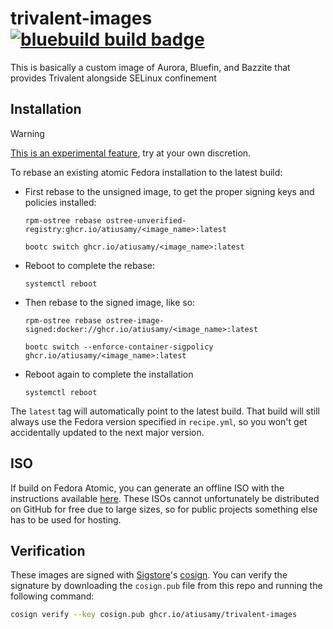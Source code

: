 # trivalent-images &nbsp; [![bluebuild build badge](https://github.com/atiusamy/trivalent-images/actions/workflows/build.yml/badge.svg)](https://github.com/atiusamy/trivalent-images/actions/workflows/build.yml)

This is basically a custom image of Aurora, Bluefin, and Bazzite that provides Trivalent alongside SELinux confinement


## Installation

> [!WARNING]  
> [This is an experimental feature](https://www.fedoraproject.org/wiki/Changes/OstreeNativeContainerStable), try at your own discretion.

To rebase an existing atomic Fedora installation to the latest build:

- First rebase to the unsigned image, to get the proper signing keys and policies installed:
  ```
  rpm-ostree rebase ostree-unverified-registry:ghcr.io/atiusamy/<image_name>:latest
  ```
  ```
  bootc switch ghcr.io/atiusamy/<image_name>:latest
  ```
- Reboot to complete the rebase:
  ```
  systemctl reboot
  ```
- Then rebase to the signed image, like so:
  ```
  rpm-ostree rebase ostree-image-signed:docker://ghcr.io/atiusamy/<image_name>:latest
  ```
  ```
  bootc switch --enforce-container-sigpolicy ghcr.io/atiusamy/<image_name>:latest
  ```
- Reboot again to complete the installation
  ```
  systemctl reboot
  ```

The `latest` tag will automatically point to the latest build. That build will still always use the Fedora version specified in `recipe.yml`, so you won't get accidentally updated to the next major version.

## ISO

If build on Fedora Atomic, you can generate an offline ISO with the instructions available [here](https://blue-build.org/learn/universal-blue/#fresh-install-from-an-iso). These ISOs cannot unfortunately be distributed on GitHub for free due to large sizes, so for public projects something else has to be used for hosting.

## Verification

These images are signed with [Sigstore](https://www.sigstore.dev/)'s [cosign](https://github.com/sigstore/cosign). You can verify the signature by downloading the `cosign.pub` file from this repo and running the following command:

```bash
cosign verify --key cosign.pub ghcr.io/atiusamy/trivalent-images
```
